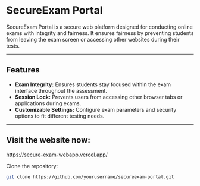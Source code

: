 # SecureExam Portal

SecureExam Portal is a secure web platform designed for conducting online exams with integrity and fairness.
It ensures fairness by preventing students from leaving the exam screen or accessing other websites during their tests.

---

## Features

- **Exam Integrity:** Ensures students stay focused within the exam interface throughout the assessment.
- **Session Lock:** Prevents users from accessing other browser tabs or applications during exams.
- **Customizable Settings:** Configure exam parameters and security options to fit different testing needs.

---

## Visit the website now:
https://secure-exam-webapp.vercel.app/

Clone the repository:
```bash
git clone https://github.com/yourusername/secureexam-portal.git
